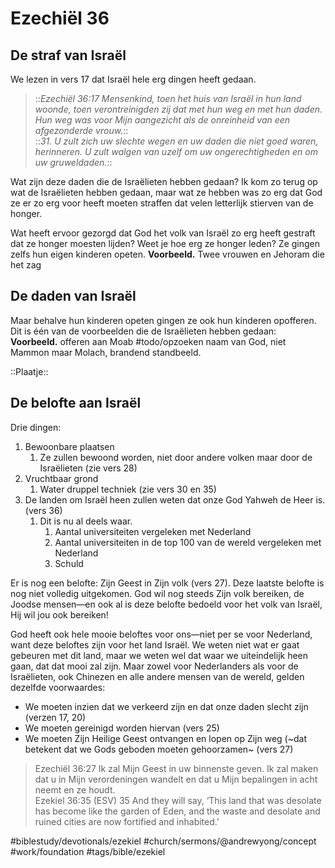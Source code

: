 # Ezechiël 36

## De straf van Israël

We lezen in vers 17 dat Israël hele erg dingen heeft gedaan.

> ::*Ezechiël 36:17 Mensenkind, toen het huis van Israël in hun land woonde, toen verontreinigden zij dat met hun weg en met hun daden. Hun weg was voor Mijn aangezicht als de onreinheid van een afgezonderde vrouw.*::  
> ::*31. U zult zich uw slechte wegen en uw daden die niet goed waren, herinneren. U zult walgen van uzelf om uw ongerechtigheden en om uw gruweldaden.*::  

Wat zijn deze daden die de Israëlieten hebben gedaan? Ik kom zo terug op wat de Israëlieten hebben gedaan, maar wat ze hebben was zo erg dat God ze er zo erg voor heeft moeten straffen dat velen letterlijk stierven van de honger. 

Wat heeft ervoor gezorgd dat God het volk van Israël zo erg heeft gestraft dat ze honger moesten lijden? Weet je hoe erg ze honger leden? Ze gingen zelfs hun eigen kinderen opeten. 
**Voorbeeld.** Twee vrouwen en Jehoram die het zag

## De daden van Israël
Maar behalve hun kinderen opeten gingen ze ook hun kinderen opofferen. 
Dit is één van de voorbeelden die de Israëlieten hebben gedaan: 
**Voorbeeld.** offeren aan Moab #todo/opzoeken naam van God, niet Mammon maar Molach, brandend standbeeld. 

::Plaatje::

## De belofte aan Israël
Drie dingen: 
1. Bewoonbare plaatsen
	1. Ze zullen bewoond worden, niet door andere volken maar door de Israëlieten (zie vers 28)
2. Vruchtbaar grond
	1. Water druppel techniek (zie vers 30 en 35)
3. De landen om Israël heen zullen weten dat onze God Yahweh de Heer is. (vers 36)
	1. Dit is nu al deels waar. 
		1. Aantal universiteiten vergeleken met Nederland
		2. Aantal universiteiten in de top 100 van de wereld vergeleken met Nederland
		3. Schuld 

Er is nog een belofte: Zijn Geest in Zijn volk (vers 27).
Deze laatste belofte is nog niet volledig uitgekomen. God wil nog steeds Zijn volk bereiken, de Joodse mensen—en ook al is deze belofte bedoeld voor het volk van Israël, Hij wil jou ook bereiken!

God heeft ook hele mooie beloftes voor ons—niet per se  voor Nederland, want deze beloftes zijn voor het land Israël. We weten niet wat er gaat gebeuren met dit land, maar we weten wel dat waar we uiteindelijk heen gaan, dat dat mooi zal zijn. Maar zowel voor Nederlanders als voor de Israëlieten, ook Chinezen en alle andere mensen van de wereld, gelden dezelfde voorwaardes: 
* We moeten inzien dat we verkeerd zijn en dat onze daden slecht zijn (verzen 17, 20)
* We moeten gereinigd worden hiervan (vers 25)
* We moeten Zijn Heilige Geest ontvangen en lopen op Zijn weg (~dat betekent dat we Gods geboden moeten gehoorzamen~ (vers 27)


> Ezechiël 36:27 Ik zal Mijn Geest in uw binnenste geven. Ik zal maken dat u in Mijn verordeningen wandelt en dat u Mijn bepalingen in acht neemt en ze houdt.  
Ezekiel 36:35 (ESV) 35 And they will say, ‘This land that was desolate has become like the garden of Eden, and the waste and desolate and ruined cities are now fortified and inhabited.’




#biblestudy/devotionals/ezekiel
#church/sermons/@andrewyong/concept
#work/foundation
#tags/bible/ezekiel
